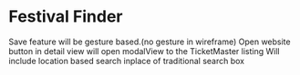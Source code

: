 # Festival Finder
Save feature will be gesture based.(no gesture in wireframe)
Open website button in detail view will open modalView to the TicketMaster listing
Will include location based search inplace of traditional search box
